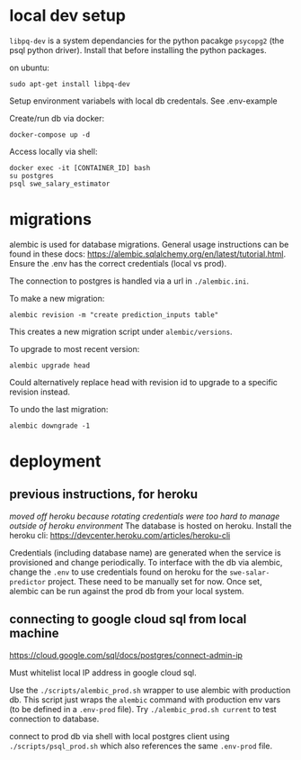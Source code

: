 # local dev setup 
`libpq-dev` is a system dependancies for the python pacakge `psycopg2` (the psql python driver). Install that before installing the python packages.

on ubuntu:

    sudo apt-get install libpq-dev

Setup environment variabels with local db credentals. See .env-example

Create/run db via docker:

    docker-compose up -d

Access locally via shell:

    docker exec -it [CONTAINER_ID] bash
    su postgres
    psql swe_salary_estimator

# migrations

alembic is used for database migrations. General usage instructions can be found in these docs: https://alembic.sqlalchemy.org/en/latest/tutorial.html. Ensure the .env has the correct credentials (local vs prod).

The connection to postgres is handled via a url in `./alembic.ini`.

To make a new migration:

    alembic revision -m "create prediction_inputs table"

This creates a new migration script under `alembic/versions`.

To upgrade to most recent version:

    alembic upgrade head

Could alternatively replace head with revision id to upgrade to a specific revision instead.

To undo the last migration:

    alembic downgrade -1

# deployment

## previous instructions, for heroku
_moved off heroku because rotating credentials were too hard to manage outside of heroku environment_
The database is hosted on heroku. Install the heroku cli: https://devcenter.heroku.com/articles/heroku-cli

Credentials (including database name) are generated when the service is provisioned and change periodically. To interface with the db via alembic, change the `.env` to use credentials found on heroku for the `swe-salar-predictor` project. These need to be manually set for now. Once set, alembic can be run against the prod db from your local system.

## connecting to google cloud sql from local machine
https://cloud.google.com/sql/docs/postgres/connect-admin-ip

Must whitelist local IP address in google cloud sql. 

Use the `./scripts/alembic_prod.sh` wrapper to use alembic with production db. This script just wraps the `alembic` command with production env vars (to be defined in a `.env-prod` file). Try `./alembic_prod.sh current` to test connection to database.

connect to prod db via shell with local postgres client using `./scripts/psql_prod.sh` which also references the same `.env-prod` file.